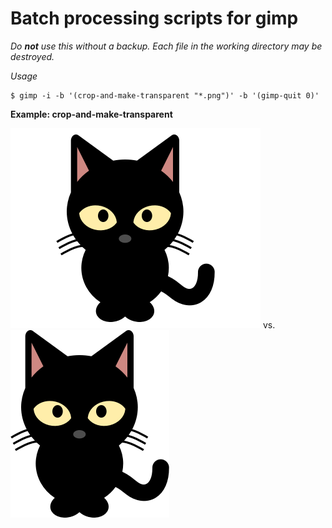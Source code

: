 # Batch processing scripts for gimp

*Do **not** use this without a backup. Each file in the working directory may be destroyed.*

*Usage*

```
$ gimp -i -b '(crop-and-make-transparent "*.png")' -b '(gimp-quit 0)'
```

**Example: crop-and-make-transparent**

![cat image](test/cat.png) vs. ![cropped cat image](test/cat_crop.png)
